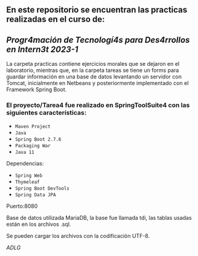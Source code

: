 En este repositorio se encuentran las practicas realizadas en el curso de:
-
## ***Progr4mación de Tecnologí4s para Des4rrollos en Intern3t 2023-1***

La carpeta practicas contiene ejercicios morales que se dejaron en el laboratorio, mientras que, en la carpeta tareas se tiene un forms para guardar información en una base de datos levantando un servidor con Tomcat, inicialmente en Netbeans y posteriormente implementado con el Framework Spring Boot.

### El proyecto/Tarea4 fue realizado en SpringToolSuite4 con las siguientes características:
* `Maven Project`
* `Java`
* `Spring Boot 2.7.6`
* `Packaging War`
* `Java 11`

Dependencias:
* `Spring Web`
* `Thymeleaf`
* `Spring Boot DevTools`
* `Spring Data JPA`

Puerto:8080

Base de datos utilizada MariaDB, la base fue llamada tdi, las tablas usadas están en los archivos .sql.

Se pueden cargar los archivos con la codificación UTF-8.

*ADLG*